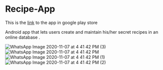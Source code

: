 # Recipe-App
This is the [link](https://play.google.com/store/apps/details?id=com.justice.recipeapp) to the app in google play store

Android app that lets users create and maintain his/her secret recipes in an online database .

![WhatsApp Image 2020-11-07 at 4 41 42 PM (3)](https://user-images.githubusercontent.com/63531125/107875372-8810fe00-6ed0-11eb-98e1-dfef8b589688.jpeg)
![WhatsApp Image 2020-11-07 at 4 41 42 PM](https://user-images.githubusercontent.com/63531125/107875375-89422b00-6ed0-11eb-94e2-cdb552a1ddea.jpeg)
![WhatsApp Image 2020-11-07 at 4 41 42 PM (1)](https://user-images.githubusercontent.com/63531125/107875376-89dac180-6ed0-11eb-9900-8ec5ba73043b.jpeg)
![WhatsApp Image 2020-11-07 at 4 41 42 PM (2)](https://user-images.githubusercontent.com/63531125/107875377-8a735800-6ed0-11eb-9490-44815131dfbc.jpeg)
